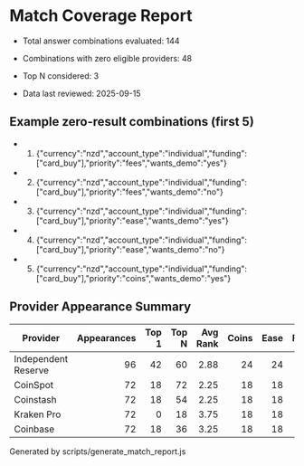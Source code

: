 # Match Coverage Report

- Total answer combinations evaluated: 144
- Combinations with zero eligible providers: 48
- Top N considered: 3

- Data last reviewed: 2025-09-15

## Example zero-result combinations (first 5)
- 1. {"currency":"nzd","account_type":"individual","funding":["card_buy"],"priority":"fees","wants_demo":"yes"}
- 2. {"currency":"nzd","account_type":"individual","funding":["card_buy"],"priority":"fees","wants_demo":"no"}
- 3. {"currency":"nzd","account_type":"individual","funding":["card_buy"],"priority":"ease","wants_demo":"yes"}
- 4. {"currency":"nzd","account_type":"individual","funding":["card_buy"],"priority":"ease","wants_demo":"no"}
- 5. {"currency":"nzd","account_type":"individual","funding":["card_buy"],"priority":"coins","wants_demo":"yes"}

## Provider Appearance Summary

| Provider | Appearances | Top 1 | Top N | Avg Rank | Coins | Ease | Fees | Advanced |
|---|---:|---:|---:|---:|---:|---:|---:|---:|
| Independent Reserve | 96 | 42 | 60 | 2.88 | 24 | 24 | 24 | 24 |
| CoinSpot | 72 | 18 | 72 | 2.25 | 18 | 18 | 18 | 18 |
| Coinstash | 72 | 18 | 54 | 2.25 | 18 | 18 | 18 | 18 |
| Kraken Pro | 72 | 0 | 18 | 3.75 | 18 | 18 | 18 | 18 |
| Coinbase | 72 | 18 | 36 | 3.25 | 18 | 18 | 18 | 18 |

Generated by scripts/generate_match_report.js
